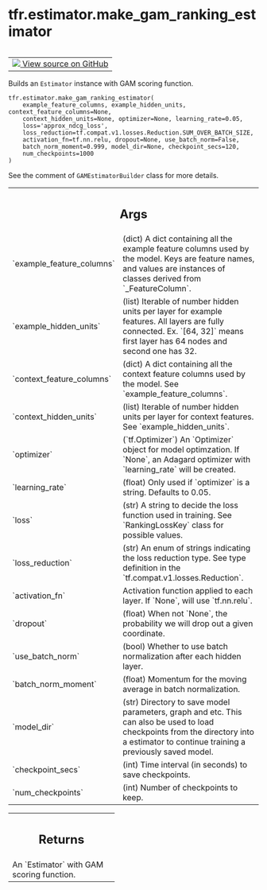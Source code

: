 <div itemscope itemtype="http://developers.google.com/ReferenceObject">
<meta itemprop="name" content="tfr.estimator.make_gam_ranking_estimator" />
<meta itemprop="path" content="Stable" />
</div>

# tfr.estimator.make_gam_ranking_estimator

<!-- Insert buttons and diff -->

<table class="tfo-notebook-buttons tfo-api" align="left">

<td>
  <a target="_blank" href="https://github.com/tensorflow/ranking/tree/master/tensorflow_ranking/python/estimator.py">
    <img src="https://www.tensorflow.org/images/GitHub-Mark-32px.png" />
    View source on GitHub
  </a>
</td>
</table>

Builds an `Estimator` instance with GAM scoring function.

<pre class="devsite-click-to-copy prettyprint lang-py tfo-signature-link">
<code>tfr.estimator.make_gam_ranking_estimator(
    example_feature_columns, example_hidden_units, context_feature_columns=None,
    context_hidden_units=None, optimizer=None, learning_rate=0.05,
    loss='approx_ndcg_loss',
    loss_reduction=tf.compat.v1.losses.Reduction.SUM_OVER_BATCH_SIZE,
    activation_fn=tf.nn.relu, dropout=None, use_batch_norm=False,
    batch_norm_moment=0.999, model_dir=None, checkpoint_secs=120,
    num_checkpoints=1000
)
</code></pre>

<!-- Placeholder for "Used in" -->

See the comment of `GAMEstimatorBuilder` class for more details.

<!-- Tabular view -->

 <table class="responsive fixed orange">
<colgroup><col width="214px"><col></colgroup>
<tr><th colspan="2"><h2 class="add-link">Args</h2></th></tr>

<tr>
<td>
`example_feature_columns`
</td>
<td>
(dict) A dict containing all the example feature
columns used by the model. Keys are feature names, and values are
instances of classes derived from `_FeatureColumn`.
</td>
</tr><tr>
<td>
`example_hidden_units`
</td>
<td>
(list) Iterable of number hidden units per layer for
example features. All layers are fully connected. Ex. `[64, 32]` means
first layer has 64 nodes and second one has 32.
</td>
</tr><tr>
<td>
`context_feature_columns`
</td>
<td>
(dict) A dict containing all the context feature
columns used by the model. See `example_feature_columns`.
</td>
</tr><tr>
<td>
`context_hidden_units`
</td>
<td>
(list) Iterable of number hidden units per layer for
context features. See `example_hidden_units`.
</td>
</tr><tr>
<td>
`optimizer`
</td>
<td>
(`tf.Optimizer`) An `Optimizer` object for model optimzation. If
`None`, an Adagard optimizer with `learning_rate` will be created.
</td>
</tr><tr>
<td>
`learning_rate`
</td>
<td>
(float) Only used if `optimizer` is a string. Defaults to
0.05.
</td>
</tr><tr>
<td>
`loss`
</td>
<td>
(str) A string to decide the loss function used in training. See
`RankingLossKey` class for possible values.
</td>
</tr><tr>
<td>
`loss_reduction`
</td>
<td>
(str) An enum of strings indicating the loss reduction type.
See type definition in the `tf.compat.v1.losses.Reduction`.
</td>
</tr><tr>
<td>
`activation_fn`
</td>
<td>
Activation function applied to each layer. If `None`, will
use `tf.nn.relu`.
</td>
</tr><tr>
<td>
`dropout`
</td>
<td>
(float) When not `None`, the probability we will drop out a given
coordinate.
</td>
</tr><tr>
<td>
`use_batch_norm`
</td>
<td>
(bool) Whether to use batch normalization after each hidden
layer.
</td>
</tr><tr>
<td>
`batch_norm_moment`
</td>
<td>
(float) Momentum for the moving average in batch
normalization.
</td>
</tr><tr>
<td>
`model_dir`
</td>
<td>
(str) Directory to save model parameters, graph and etc. This can
also be used to load checkpoints from the directory into a estimator to
continue training a previously saved model.
</td>
</tr><tr>
<td>
`checkpoint_secs`
</td>
<td>
(int) Time interval (in seconds) to save checkpoints.
</td>
</tr><tr>
<td>
`num_checkpoints`
</td>
<td>
(int) Number of checkpoints to keep.
</td>
</tr>
</table>

<!-- Tabular view -->

 <table class="responsive fixed orange">
<colgroup><col width="214px"><col></colgroup>
<tr><th colspan="2"><h2 class="add-link">Returns</h2></th></tr>
<tr class="alt">
<td colspan="2">
An `Estimator` with GAM scoring function.
</td>
</tr>

</table>
